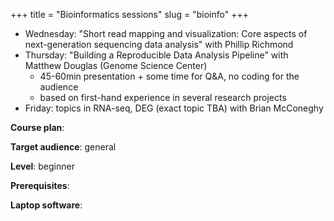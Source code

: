 +++
title = "Bioinformatics sessions"
slug = "bioinfo"
+++

- Wednesday: "Short read mapping and visualization: Core aspects of next-generation sequencing data
  analysis" with Phillip Richmond
- Thursday: "Building a Reproducible Data Analysis Pipeline" with Matthew Douglas (Genome Science Center)
  - 45-60min presentation + some time for Q&A, no coding for the audience
  - based on first-hand experience in several research projects
- Friday: topics in RNA-seq, DEG (exact topic TBA) with Brian McConeghy

**Course plan**:

**Target audience**: general

**Level**: beginner

**Prerequisites**: 

**Laptop software**:
